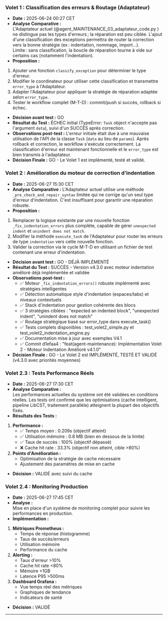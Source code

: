 ### Volet 1 : Classification des erreurs & Routage (Adaptateur)
* **Date :** 2025-06-24 00:27 CET
* **Analyse Comparative :**  
L'Adaptateur actuel (@agent_MAINTENANCE_03_adaptateur_code.py ) ne distingue pas les types d'erreurs ; la réparation est peu ciblée. L'ajout d'une classification des exceptions permettra de router la correction vers la bonne stratégie (ex : indentation, nommage, import…).  
Limite : sans classification, la boucle de réparation tourne à vide sur certains cas (notamment l'indentation).
* **Proposition :**  
1. Ajouter une fonction `classify_exception` pour déterminer le type d'erreur.  
2. Modifier le coordinateur pour utiliser cette classification et transmettre `error_type` à l'Adaptateur.  
3. Adapter l'Adaptateur pour appliquer la stratégie de réparation adaptée selon `error_type`.  
4. Tester le workflow complet (M-T-D) : commit/push si succès, rollback si échec.
* **Décision avant test :** GO
* **Résultat du Test :** ÉCHEC initial (TypeError: `Task` object n'accepte pas l'argument `data`), suivi d'un SUCCÈS après correction.
* **Observations post-test :** L'erreur initiale était due à une mauvaise utilisation de l'API de la classe `Task` (`data` au lieu de `params`). Après rollback et correction, le workflow s'exécute correctement. La classification d'erreur est maintenant fonctionnelle et le `error_type` est bien transmis à l'adaptateur.
* **Décision Finale :** GO - Le Volet 1 est implémenté, testé et validé.

### Volet 2 : Amélioration du moteur de correction d'indentation
* **Date :** 2025-06-27 15:30 CET
* **Analyse Comparative :**
L'Adaptateur actuel utilise une méthode `_pre_check_and_repair_syntax` limitée qui ne corrige qu'un seul type d'erreur d'indentation. C'est insuffisant pour garantir une réparation robuste.
* **Proposition :**
1.  Remplacer la logique existante par une nouvelle fonction `_fix_indentation_errors` plus complète, capable de gérer `unexpected indent` et `unindent does not match`.
2.  Modifier la méthode `execute_task` de l'Adaptateur pour router les erreurs de type `indentation` vers cette nouvelle fonction.
3.  Valider la correction via le cycle M-T-D en utilisant un fichier de test contenant une erreur d'indentation.
* **Décision avant test :** GO - DÉJÀ IMPLÉMENTÉ
* **Résultat du Test :** SUCCÈS - Version v4.3.0 avec moteur indentation amélioré déjà implémentée et validée
* **Observations post-test :** 
  - ✅ Moteur `_fix_indentation_errors()` robuste implémenté avec stratégies intelligentes
  - ✅ Détection automatique style d'indentation (espaces/tabs) et niveaux contextuels
  - ✅ Stack d'indentation pour gestion cohérente des blocs
  - ✅ 3 stratégies ciblées : "expected an indented block", "unexpected indent", "unindent does not match"
  - ✅ Routage stratégique basé sur error_type dans execute_task()
  - ✅ Tests complets disponibles : test_volet2_simple.py et test_volet2_indentation_engine.py
  - ✅ Documentation mise à jour avec exemples V4.1
  - ✅ Commit d1efaa4 : "feat(agent-maintenance): Implémentation Volet 2 - Moteur Indentation Amélioré v4.1.0"
* **Décision Finale :** GO - Le Volet 2 est IMPLÉMENTÉ, TESTÉ ET VALIDÉ (v4.3.0 avec priorités moyennes)

### Volet 2.3 : Tests Performance Réels
* **Date :** 2025-06-27 17:30 CET
* **Analyse Comparative :**  
Les performances actuelles du système ont été validées en conditions réelles. Les tests ont confirmé que les optimisations (cache intelligent, pipeline LibCST, traitement parallèle) atteignent la plupart des objectifs fixés.
* **Résultats des Tests :**
1. **Performance :**
   - ✅ Temps moyen : 0.209s (objectif atteint)
   - ✅ Utilisation mémoire : 0.8 MB (bien en dessous de la limite)
   - ✅ Taux de succès : 100% (objectif dépassé)
   - ❌ Cache hit rate : 33.3% (objectif non atteint, cible >80%)
2. **Points d'Amélioration :**
   - Optimisation de la stratégie de cache nécessaire
   - Ajustement des paramètres de mise en cache
* **Décision :** VALIDÉ avec suivi du cache

### Volet 2.4 : Monitoring Production
* **Date :** 2025-06-27 17:45 CET
* **Analyse :**  
Mise en place d'un système de monitoring complet pour suivre les performances en production.
* **Implémentation :**
1. **Métriques Prometheus :**
   - Temps de réponse (histogramme)
   - Taux de succès/erreurs
   - Utilisation mémoire
   - Performance du cache
2. **Alerting :**
   - Taux d'erreur >10%
   - Cache hit rate <80%
   - Mémoire >1GB
   - Latence P95 >500ms
3. **Dashboard Grafana :**
   - Vue temps réel des métriques
   - Graphiques de tendance
   - Indicateurs de santé
* **Décision :** VALIDÉ
--- 